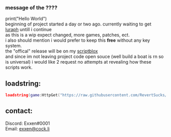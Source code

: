 ### message of the ????
print("Hello World")  
beginning of project started a day or two ago. currently waiting to get [luraph](https://lura.ph/) untill i continue  
as this is a wip expect changed, more games, patches, ect.  
i also should mention i would prefer to keep this **free** without any key system.  
the "offical" release will be on my [scriptblox](https://scriptblox.com/u/Exxen)  
and since im not leaving project code open souce (well build a boat is rn so is universal) i would like 2 request no attempts at revealing how these scripts work.
## loadstring:
```lua
loadstring(game:HttpGet("https://raw.githubusercontent.com/RevertSucks/PartyTime/main/Main.lua"))()
```
## contact:
Discord: Exxen#0001  
Email: exxen@cock.li
